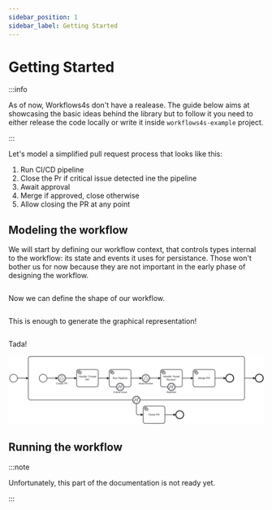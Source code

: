 ```yaml
---
sidebar_position: 1
sidebar_label: Getting Started
---
```


# Getting Started

:::info

As of now, Workflows4s don't have a realease. The guide below aims at showcasing the basic ideas behind the library but
to follow it you need to either release the code locally or write it inside `workflows4s-example` project.

:::

Let's model a simplified pull request process that looks like this:

1. Run CI/CD pipeline
2. Close the Pr if critical issue detected ine the pipeline
2. Await approval
3. Merge if approved, close otherwise
3. Allow closing the PR at any point

## Modeling the workflow

We will start by defining our workflow context, that controls types internal to the workflow: its state and events it
uses for persistance. Those won't bother us for now because they are not important in the early phase of designing the
workflow.


<!-- @formatter:off -->
```scala file=./main/scala/workflow4s/example/docs/pullrequest/PullRequestWorkflow.scala start=start_context end=end_context
```
<!-- @formatter:on -->

Now we can define the shape of our workflow.

<!-- @formatter:off -->
```scala file=./main/scala/workflow4s/example/docs/pullrequest/PullRequestWorkflow.scala start=start_steps end=end_steps
```
<!-- @formatter:on -->

This is enough to generate the graphical representation!

<!-- @formatter:off -->
```scala file=./main/scala/workflow4s/example/docs/pullrequest/PullRequestWorkflow.scala start=start_render end=end_render
```
<!-- @formatter:on -->

Tada!

![run-io.svg](../../workflows4s-example/src/test/resources/docs/pull-request.svg)


## Running the workflow

:::note

Unfortunately, this part of the documentation is not ready yet.

:::